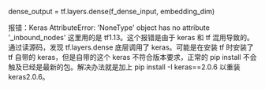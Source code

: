 
dense_output = tf.layers.dense(f_dense_input, embedding_dim)

报错：Keras AttributeError: 'NoneType' object has no attribute '_inbound_nodes'
这里用的是 tf1.13。这个报错是由于 keras 和 tf 混用导致的。通过读源码，发现 tf.layers.dense 底层调用了 keras。可能是在安装 tf 时安装了 tf 自带的 keras，但是自带的这个 keras 不符合版本要求，正常的 pip install 不会触及已经是最新的包。解决办法就是加上   pip install -I keras==2.0.6  以重装 keras2.0.6。
